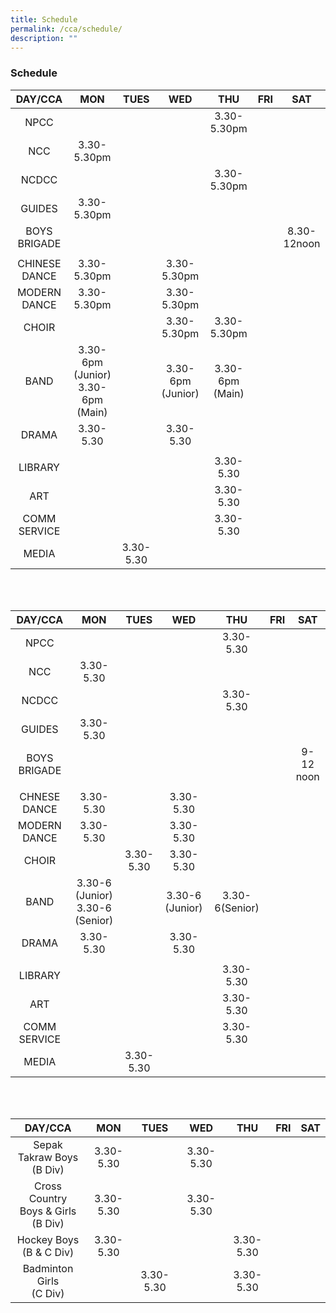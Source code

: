 ```yaml
---
title: Schedule
permalink: /cca/schedule/
description: ""
---
```

### Schedule

| DAY/CCA 	| MON 	| TUES 	| WED 	| THU 	| FRI 	| SAT 	|
|:---:	|:---:	|:---:	|:---:	|:---:	|:---:	|:---:	|
| NPCC 	|   	|   	|   	| 3.30-5.30pm 	|   	|   	|
| NCC 	| 3.30-5.30pm 	|   	|   	|   	|   	|   	|
| NCDCC 	|   	|   	|   	| 3.30-5.30pm 	|   	|   	|
| GUIDES 	| 3.30-5.30pm 	|   	|   	|   	|   	|   	|
| BOYS BRIGADE 	|   	|   	|   	|   	|   	| 8.30-12noon 	|
|   	|   	|   	|   	|   	|   	|   	|
| CHINESE DANCE 	| 3.30-5.30pm 	|   	| 3.30-5.30pm	|   	|   	|   	|
| MODERN DANCE 	| 3.30-5.30pm 	|   	| 3.30-5.30pm 	|   	|   	|   	|
| CHOIR 	|   	|  	| 3.30-5.30pm 	| 3.30-5.30pm 	|   	|   	|
| BAND 	| 3.30-6pm (Junior) <br> 3.30-6pm (Main) 	|   	| 3.30-6pm (Junior) 	| 3.30-6pm (Main)  	|   	|   	|
| DRAMA 	| 3.30-5.30 	|   	| 3.30-5.30 	|   	|   	|   	|
|   	|   	|   	|   	|   	|   	|   	|
| LIBRARY 	|   	|   	|   	| 3.30-5.30 	|   	|   	|
| ART 	|   	|   	|   	| 3.30-5.30 	|   	|   	|
| COMM SERVICE 	|   	|   	|   	| 3.30-5.30 	|   	|   	|
| MEDIA 	|   	|  3.30-5.30 	|   	|  	|   	|   	|

<br><br>

| DAY/CCA 	| MON 	| TUES 	| WED 	| THU 	| FRI 	| SAT 	|
|:---:	|:---:	|:---:	|:---:	|:---:	|:---:	|:---:	|
| NPCC 	|   	|   	|   	| 3.30-5.30 	|   	|   	|
| NCC 	| 3.30-5.30 	|   	|   	|   	|   	|   	|
| NCDCC 	|   	|   	|   	| 3.30-5.30 	|   	|   	|
| GUIDES 	| 3.30-5.30 	|   	|   	|   	|   	|   	|
| BOYS BRIGADE 	|   	|   	|   	|   	|   	| 9-12 noon 	|
|   	|   	|   	|   	|   	|   	|   	|
| CHNESE DANCE 	| 3.30-5.30 	|   	| 3.30-5.30 	|   	|   	|   	|
| MODERN DANCE 	| 3.30-5.30 	|   	| 3.30-5.30 	|   	|   	|   	|
| CHOIR 	|   	| 3.30-5.30  	| 3.30-5.30 	|  	|   	|   	|
| BAND 	| 3.30-6 (Junior) <br> 3.30-6 (Senior) 	|   	| 3.30-6 (Junior) 	| 3.30-6(Senior)  	|   	|   	|
| DRAMA 	| 3.30-5.30 	|   	| 3.30-5.30 	|   	|   	|   	|
|   	|   	|   	|   	|   	|   	|   	|
| LIBRARY 	|   	|   	|   	| 3.30-5.30 	|   	|   	|
| ART 	|   	|   	|   	| 3.30-5.30 	|   	|   	|
| COMM SERVICE 	|   	|   	|   	| 3.30-5.30 	|   	|   	|
| MEDIA 	|   	|  3.30-5.30 	|   	|  	|   	|  	|

<br><br>

| DAY/CCA 	| MON 	| TUES 	| WED 	| THU 	| FRI 	| SAT 	|
|:---:	|:---:	|:---:	|:---:	|:---:	|:---:	|:---:	|
| Sepak Takraw Boys<br>(B Div) 	| 3.30-5.30 	|   	| 3.30-5.30 	|   	|   	|   	|
| Cross Country<br>Boys & Girls<br>(B Div) 	| 3.30-5.30 	|   	| 3.30-5.30 	|   	|   	|   	|
| Hockey Boys<br>(B & C Div) 	| 3.30-5.30 	|   	|   	| 3.30-5.30 	|   	|   	|
| Badminton Girls<br>(C Div) 	|   	| 3.30-5.30 	|   	| 3.30-5.30 	|   	|   	|